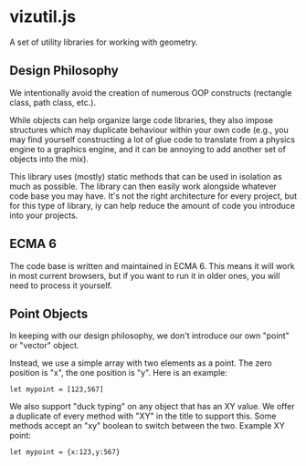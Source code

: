 # vizutil.js

A set of utility libraries for working with geometry.



## Design Philosophy

We intentionally avoid the creation of numerous OOP constructs (rectangle class, 
path class, etc.).

While objects can help organize large code libraries, they also 
impose structures which may duplicate behaviour within your own code (e.g., you 
may find yourself constructing a lot of glue code to translate from a physics engine
to a graphics engine, and it can be annoying to add another set of objects into the mix).

This library uses (mostly) static methods that can be used in isolation
as much as possible. The library can then easily work alongside whatever
code base you may have. It's not the right architecture for every project, but 
for this type of library, iy can help reduce the amount of code you introduce 
into your projects.


## ECMA 6

The code base is written and maintained in ECMA 6. This means it will work in
most current browsers, but if you want to run it in older ones, you will need
to process it yourself.


## Point Objects

In keeping with our design philosophy, we don't introduce our own "point"
or "vector" object.

Instead, we use a simple array with two elements as a point. The zero position is "x", 
the one position is "y". Here is an example:

`
let mypoint = [123,567]
`

We also support "duck typing" on any object that has an XY value. We offer a duplicate
of every method with "XY" in the title to support this. Some methods accept an "xy" boolean
to switch between the two. Example XY point:

`
let mypoint = {x:123,y:567}
`


